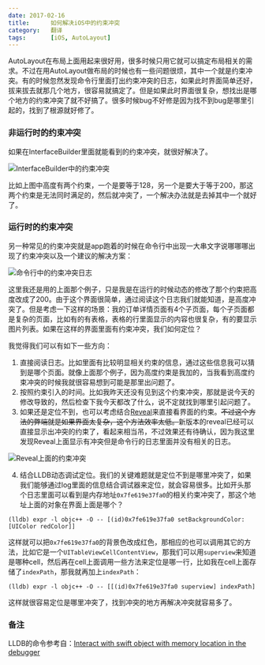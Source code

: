 ```yaml
---
date: 2017-02-16
title:		如何解决iOS中的约束冲突
category:	翻译
tags:		[iOS, AutoLayout]
---
```


AutoLayout在布局上面用起来很好用，很多时候只用它就可以搞定布局相关的需求。不过在用AutoLayout做布局的时候也有一些问题很烦，其中一个就是约束冲突。有的时候忽然发现命令行里面打出约束冲突的日志，如果此时界面简单还好，拔来拔去就那几个地方，很容易就搞定了。但是如果此时界面很复杂，想找出是哪个地方的约束冲突了就不好搞了。很多时候bug不好修是因为找不到bug是哪里引起的，找到了根源就好修了。

<!--more-->
### 非运行时的约束冲突

如果在InterfaceBuilder里面就能看到的约束冲突，就很好解决了。

![InterfaceBuilder中的约束冲突](/assets/images/IB_constraint_confilict.png)

比如上图中高度有两个约束，一个是要等于128，另一个是要大于等于200，那这两个约束是无法同时满足的，然后就冲突了，一个解决办法就是去掉其中一个就好了。

### 运行时的约束冲突

另一种常见的约束冲突就是app跑着的时候在命令行中出现一大串文字说哪哪哪出现了约束冲突以及一个建议的解决方案：

![命令行中的约束冲突日志](/assets/images/console_constraint_conflict.png)

这里我还是用的上面那个例子，只是我是在运行的时候动态的修改了那个约束把高度改成了200。由于这个界面很简单，通过阅读这个日志我们就能知道，是高度冲突了。但是考虑一下这样的场景：我的订单详情页面有4个子页面，每个子页面都是复杂的页面，比如有的有表格，表格的行里面显示的内容也很复杂，有的要显示图片列表。如果在这样的界面里面有约束冲突，我们如何定位？

我觉得我们可以有如下一些方向：

 1. 直接阅读日志。比如里面有比较明显相关约束的信息，通过这些信息我可以猜到是哪个页面。就像上面那个例子，因为高度约束是我加的，当我看到高度约束冲突的时候我就很容易想到可能是那里出问题了。
 2. 按照约束引入的时间。比如我昨天还没有见到这个约束冲突，那就是说今天的修改导致的，然后检查下我今天都改了什么，说不定就找到哪里引起问题了。
 3. 如果还是定位不到，也可以考虑结合[Reveal](https://revealapp.com/)来直接看界面的约束。~~不过这个方法的弊端就是如果界面太复杂，这个方法效率太低。~~新版本的reveal已经可以直接显示出冲突的约束了，看起来相当吊，不过效果还有待确认，因为我这里发现Reveal上面显示有冲突但是命令行的日志里面并没有相关的日志。

![Reveal上面的约束冲突](/assets/images/reveal_constraint_conflict.png)

 4. 结合LLDB动态调试定位。我们的关键难题就是定位不到是哪里冲突了，如果我们能够通过log里面的信息结合调试器来定位，就会容易很多。比如开头那个日志里面可以看到是内存地址`0x7fe619e37fa0`的相关约束冲突了，那这个地址上面的对象在界面上面是哪个？

```
(lldb) expr -l objc++ -O -- [(id)0x7fe619e37fa0 setBackgroundColor: [UIColor redColor]]
```

这样就可以把`0x7fe619e37fa0`的背景色改成红色，那相应的也可以调用其它的方法，比如它是一个`UITableViewCellContentView`，那我们可以用`superview`来知道是哪种cell，然后再在cell上面调用一些方法来定位是哪一行，比如我在cell上面存储了`indexPath`，那我就再加上`indexPath`：

```
(lldb) expr -l objc++ -O -- [[(id)0x7fe619e37fa0 superview] indexPath]
```

这样就很容易定位是哪里冲突了，找到冲突的地方再解决冲突就容易多了。

### 备注

LLDB的命令参考自：[Interact with swift object with memory location in the debugger](http://stackoverflow.com/questions/25467845/interact-with-swift-object-with-memory-location-in-the-debugger)
